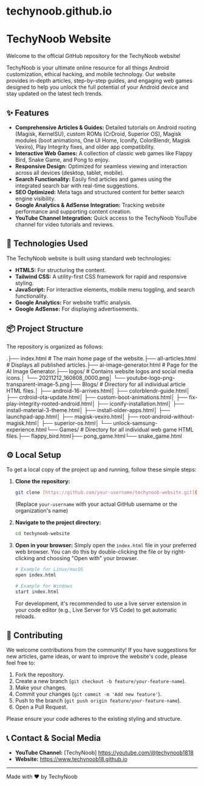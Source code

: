 # techynoob.github.io
# TechyNoob Website

Welcome to the official GitHub repository for the TechyNoob website!

TechyNoob is your ultimate online resource for all things Android customization, ethical hacking, and mobile technology. Our website provides in-depth articles, step-by-step guides, and engaging web games designed to help you unlock the full potential of your Android device and stay updated on the latest tech trends.

## ✨ Features

* **Comprehensive Articles & Guides:** Detailed tutorials on Android rooting (Magisk, KernelSU), custom ROMs (CrDroid, Superior OS), Magisk modules (boot animations, One UI Home, Iconify, ColorBlendr, Magisk Vexiro), Play Integrity fixes, and older app compatibility.
* **Interactive Web Games:** A collection of classic web games like Flappy Bird, Snake Game, and Pong to enjoy.
* **Responsive Design:** Optimized for seamless viewing and interaction across all devices (desktop, tablet, mobile).
* **Search Functionality:** Easily find articles and games using the integrated search bar with real-time suggestions.
* **SEO Optimized:** Meta tags and structured content for better search engine visibility.
* **Google Analytics & AdSense Integration:** Tracking website performance and supporting content creation.
* **YouTube Channel Integration:** Quick access to the TechyNoob YouTube channel for video tutorials and reviews.

## 🚀 Technologies Used

The TechyNoob website is built using standard web technologies:

* **HTML5:** For structuring the content.
* **Tailwind CSS:** A utility-first CSS framework for rapid and responsive styling.
* **JavaScript:** For interactive elements, mobile menu toggling, and search functionality.
* **Google Analytics:** For website traffic analysis.
* **Google AdSense:** For displaying advertisements.

## 📦 Project Structure

The repository is organized as follows:

.├── index.html                  # The main home page of the website.├── all-articles.html           # Displays all published articles.├── ai-image-generator.html     # Page for the AI Image Generator.├── logos/                      # Contains website logos and social media icons.│   └── 20211212_160808_0000.png│   └── youtube-logo-png-transparent-image-5.png├── Blogs/                      # Directory for all individual article HTML files.│   ├── android-16-arrives.html│   ├── colorblendr-guide.html│   ├── crdroid-ota-update.html│   ├── custom-boot-animations.html│   ├── fix-play-integrity-rooted-android.html│   ├── iconify-installation.html│   ├── install-material-3-theme.html│   ├── install-older-apps.html│   ├── launchpad-app.html│   ├── magisk-vexiro.html│   ├── root-android-without-magisk.html│   ├── superior-os.html│   └── unlock-samsung-experience.html└── Games/                      # Directory for all individual web game HTML files.├── flappy_bird.html├── pong_game.html└── snake_game.html
## ⚙️ Local Setup

To get a local copy of the project up and running, follow these simple steps:

1.  **Clone the repository:**
    ```bash
    git clone [https://github.com/your-username/techynoob-website.git](https://github.com/your-username/techynoob-website.git)
    ```
    (Replace `your-username` with your actual GitHub username or the organization's name)

2.  **Navigate to the project directory:**
    ```bash
    cd techynoob-website
    ```

3.  **Open in your browser:**
    Simply open the `index.html` file in your preferred web browser. You can do this by double-clicking the file or by right-clicking and choosing "Open with" your browser.

    ```bash
    # Example for Linux/macOS
    open index.html

    # Example for Windows
    start index.html
    ```
    For development, it's recommended to use a live server extension in your code editor (e.g., Live Server for VS Code) to get automatic reloads.

## 🤝 Contributing

We welcome contributions from the community! If you have suggestions for new articles, game ideas, or want to improve the website's code, please feel free to:

1.  Fork the repository.
2.  Create a new branch (`git checkout -b feature/your-feature-name`).
3.  Make your changes.
4.  Commit your changes (`git commit -m 'Add new feature'`).
5.  Push to the branch (`git push origin feature/your-feature-name`).
6.  Open a Pull Request.

Please ensure your code adheres to the existing styling and structure.


## 📞 Contact & Social Media

* **YouTube Channel:** [TechyNoob] https://youtube.com/@techynoob1818
* **Website:** https://www.techynoob18.github.io

---
Made with ❤️ by TechyNoob

